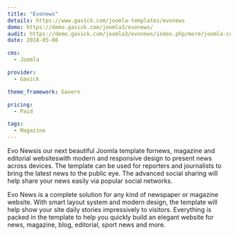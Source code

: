 ```yaml
---
title: "Evonews"
details: https://www.gavick.com/joomla-templates/evonews
demo: https://demo.gavick.com/joomla3/evonews/
audit: https://demo.gavick.com/joomla3/evonews/index.php/more/joomla-content/category-blog
date: 2018-05-08

cms: 
  - Joomla

provider:
  - Gavick

theme_framework: Gavern

pricing:
  - Paid

tags:
  - Magazine
---
```


Evo Newsis our next beautiful Joomla template fornews, magazine and editorial websiteswith modern and responsive design to present news across devices. The template can be used for reporters and journalists to bring the latest news to the public eye. The advanced social sharing will help share your news easily via popular social networks.

Evo News is a complete solution for any kind of newspaper or magazine website. With smart layout system and modern design, the template will help show your site daily stories impressively to visitors. Everything is packed in the template to help you quickly build an elegant website for news, magazine, blog, editorial, sport news and more.
